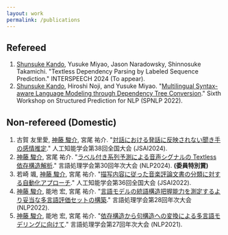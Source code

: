 ```yaml
---
layout: work
permalink: /publications
---
```


## Refereed

1. <u>Shunsuke Kando</u>, Yusuke Miyao, Jason Naradowsky, Shinnosuke Takamichi. "Textless Dependency Parsing by Labeled Sequence Prediction." INTERSPEECH 2024 (To appear).
1. <u>Shunsuke Kando</u>, Hiroshi Noji, and Yusuke Miyao. "[Multilingual Syntax-aware Language Modeling through Dependency Tree Conversion](https://aclanthology.org/2022.spnlp-1.1/)." Sixth Workshop on Structured Prediction for NLP (SPNLP 2022).

## Non-refereed (Domestic)

1. 古賀 友里愛, <u>神藤 駿介</u>, 宮尾 祐介. "[対話における発話に反映されない聞き手の感情推定](https://confit.atlas.jp/guide/event/jsai2024/subject/4Xin2-46/advanced)." 人工知能学会第38回全国大会 (JSAI2024).
1. <u>神藤 駿介</u>, 宮尾 祐介. "[ラベル付き系列予測による音声シグナルの Textless 依存構造解析](https://www.anlp.jp/proceedings/annual_meeting/2024/pdf_dir/B5-2.pdf)." 言語処理学会第30回年次大会 (NLP2024). **(委員特別賞)**
1. 若崎 颯, <u>神藤 駿介</u>, 宮尾 祐介. "[描写内容に従った音楽評論文書の分類に対する自動化アプローチ](https://confit.atlas.jp/guide/event/jsai2022/subject/1P5-GS-6-03/date?cryptoId=)." 人工知能学会第36回全国大会 (JSAI2022).
1. <u>神藤 駿介</u>, 能地 宏, 宮尾 祐介. "[言語モデルの統語構造把握能力を測定するより妥当な多言語評価セットの構築](https://www.anlp.jp/proceedings/annual_meeting/2022/pdf_dir/G5-1.pdf)." 言語処理学会第28回年次大会 (NLP2022).
1. <u>神藤 駿介</u>, 能地 宏, 宮尾 祐介. "[依存構造から句構造への変換による多言語モデリングに向けて](https://www.anlp.jp/proceedings/annual_meeting/2021/pdf_dir/P5-1.pdf)." 言語処理学会第27回年次大会 (NLP2021).
